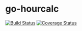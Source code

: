 # go-hourcalc
[![Build Status](https://travis-ci.org/jsbry/go-hourcalc.svg?branch=master)](https://travis-ci.org/jsbry/go-hourcalc)
[![Coverage Status](https://coveralls.io/repos/github/jsbry/go-hourcalc/badge.svg?branch=master)](https://coveralls.io/github/jsbry/go-hourcalc?branch=master)